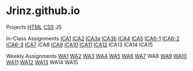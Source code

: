 # Jrinz.github.io


Projects
    [HTML](Jrinz.github.io/html-midterm/page5.html)
    [CSS](https://jrinz.github.io/projectCSS/projectCSS.html)
    JS

In-Class Assignments
    [ICA1](ica/PDF/ICA1.pdf)
    [ICA2](ica/PDF/ICA2.pdf)
    [ICA3a](ica/ica3a.html)
    [ICA3b](ica/ica3b/ica3b.html)
    [ICA4](ica/ica4.html)
    [ICA5](ica/ica5/ica5.html)
    [ICA6-1](ica/ica6/ica6-part1.html)
    [ICA6-2](ica/ica6/ica6-part2.html)
    [ICA6-3](ica/ica6/ica6-part3.html)
    [ICA7](ica/ica7.html)
    ICA8
    [ICA9](ica/ica9.html)
    [ICA10](ica/ica10/ica10.html)
    [ICA11](ica/ica11/ica11.html)
    [ICA12](ica/ica12/ica12.html)
    ICA13
    ICA14
    ICA15

Weekly Assignments
    [WA1](https://jrinz.github.io/wa/wa1.html)
    [WA2](https://jrinz.github.io/wa/wa2.html)
    [WA3](https://jrinz.github.io/wa/wa3.html)
    [WA4](https://jrinz.github.io/wa/wa4.html)
    [WA5](https://jrinz.github.io/wa/wa5.html)
    [WA6](https://jrinz.github.io/wa/wa6/wa6.html)
    [WA7](https://jrinz.github.io/wa/wa7/wa7.html)
    WA8
    [WA9](https://jrinz.github.io/wa/wa9/wa9.html)
    [WA10](https://jrinz.github.io/wa/wa10/index.html)
    [WA11](https://jrinz.github.io/wa/wa11/wa11.html)
    [WA12](https://jrinz.github.io/wa/wa12/wa12.html)
    [WA13](https://jrinz.github.io/wa/wa13/wa13.html)
    WA14
    WA15
